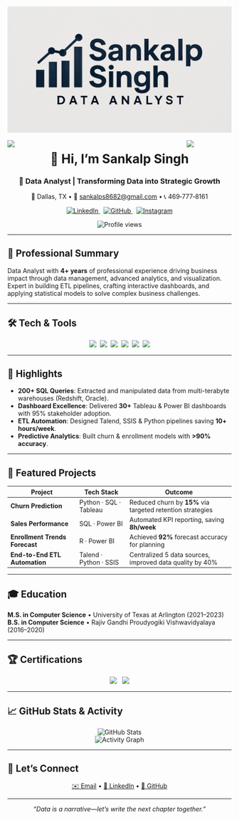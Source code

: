 ![logo](logo-git3.png)

<img align="left" src="https://user-images.githubusercontent.com/65187002/144930161-2f783401-8d27-4fdf-a2f7-cc0ba32f1f1f.gif" width="20%" />
<img align="right" src="https://user-images.githubusercontent.com/65187002/144930161-2f783401-8d27-4fdf-a2f7-cc0ba32f1f1f.gif" width="20%" />

<h1 align="center">👋 Hi, I’m Sankalp Singh</h1>
<h3 align="center">🧮 Data Analyst | Transforming Data into Strategic Growth</h3>

<p align="center">
  📍 Dallas, TX • 📧 <a href="mailto:sankalps8682@gmail.com">sankalps8682@gmail.com</a> • 📞 469‑777‑8161
</p>

<p align="center">
  <a href="https://linkedin.com/in/sankalps8682" target="_blank">
    <img src="https://raw.githubusercontent.com/rahuldkjain/github-profile-readme-generator/master/src/images/icons/Social/linked-in-alt.svg" alt="LinkedIn" height="30" width="40"/>
  </a>
  &nbsp;
  <a href="https://github.com/sankalp047" target="_blank">
    <img src="https://raw.githubusercontent.com/rahuldkjain/github-profile-readme-generator/master/src/images/icons/Social/github.svg" alt="GitHub" height="30" width="40"/>
  </a>
  &nbsp;
  <a href="https://www.instagram.com/sankalpfitness/" target="_blank">
    <img src="https://raw.githubusercontent.com/rahuldkjain/github-profile-readme-generator/master/src/images/icons/Social/instagram.svg" alt="Instagram" height="30" width="40"/>
  </a>
</p>

<p align="center">
  <img src="https://komarev.com/ghpvc/?username=sankalp047&label=Profile%20views&color=0e75b6&style=flat" alt="Profile views" />
</p>

---

## 📄 Professional Summary
Data Analyst with **4+ years** of professional experience driving business impact through data management, advanced analytics, and visualization. Expert in building ETL pipelines, crafting interactive dashboards, and applying statistical models to solve complex business challenges.

---

## 🛠️ Tech & Tools
<p align="center">
  <img src="https://skillicons.dev/icons?i=python,sql,r,excel" />&nbsp;
  <img src="https://skillicons.dev/icons?i=tableau,powerbi" />&nbsp;
  <img src="https://skillicons.dev/icons?i=mysql,postgresql,mongodb,redshift" />&nbsp;
  <img src="https://skillicons.dev/icons?i=aws,azure,googlecloud" />&nbsp;
  <img src="https://skillicons.dev/icons?i=spark,hadoop" />&nbsp;
  <img src="https://skillicons.dev/icons?i=git,github,postman" />
</p>

---

## 🌟 Highlights
- **200+ SQL Queries**: Extracted and manipulated data from multi-terabyte warehouses (Redshift, Oracle).  
- **Dashboard Excellence**: Delivered **30+** Tableau & Power BI dashboards with 95% stakeholder adoption.  
- **ETL Automation**: Designed Talend, SSIS & Python pipelines saving **10+ hours/week**.  
- **Predictive Analytics**: Built churn & enrollment models with **>90% accuracy**.

---

## 🚀 Featured Projects
| Project                         | Tech Stack                | Outcome                                                    |
| ------------------------------- | ------------------------- | ---------------------------------------------------------- |
| **Churn Prediction**            | Python · SQL · Tableau    | Reduced churn by **15%** via targeted retention strategies |
| **Sales Performance**           | SQL · Power BI            | Automated KPI reporting, saving **8h/week**                |
| **Enrollment Trends Forecast**  | R · Power BI              | Achieved **92%** forecast accuracy for planning            |
| **End-to-End ETL Automation**   | Talend · Python · SSIS    | Centralized 5 data sources, improved data quality by 40%   |

---

## 🎓 Education
**M.S. in Computer Science** • University of Texas at Arlington (2021–2023)  
**B.S. in Computer Science** • Rajiv Gandhi Proudyogiki Vishwavidyalaya (2016–2020)

---

## 🏆 Certifications
<p align="center">
  <img src="https://img.shields.io/badge/AWS_Certified_Developer_Associate-232F3E?logo=amazonaws&logoColor=white" />
  &nbsp;
  <img src="https://img.shields.io/badge/Tableau_Desktop_Specialist-512E5F?logo=tableau&logoColor=white" />
</p>

---

## 📈 GitHub Stats & Activity
<p align="center">
  <img src="https://github-readme-stats.vercel.app/api?username=sankalp047&theme=midnight-purple&show_icons=true&hide_border=true" alt="GitHub Stats" />
  <br>
  <img src="https://github-readme-activity-graph.vercel.app/graph?username=sankalp047&theme=midnight-purple&hide_border=true&area=true" alt="Activity Graph" />
</p>

---

## 🤝 Let’s Connect
<p align="center">
  <a href="mailto:sankalps8682@gmail.com">✉️ Email</a> •
  <a href="https://linkedin.com/in/sankalps8682">💼 LinkedIn</a> •
  <a href="https://github.com/sankalp047">🐙 GitHub</a>
</p>

---

<p align="center"><em>“Data is a narrative—let’s write the next chapter together.”</em></p>
